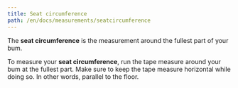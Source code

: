 ```yaml
---
title: Seat circumference
path: /en/docs/measurements/seatcircumference
---
```


The **seat circumference** is the measurement around the fullest part of your bum.

To measure your **seat circumference**, 
run the tape measure around your bum at the fullest part. 
Make sure to keep the tape measure horizontal while doing so. In other words, parallel to the floor.
